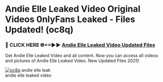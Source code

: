 # Andie Elle Leaked Video Original Videos 0nlyFans Leaked - Files Updated! (oc8q)

<h3>🔴 CLICK HERE 🌐==►► <a href="https://tinyurl.com/2wckxsce" rel="nofollow">Andie Elle Leaked Video Updated Files</a></h3>

Get Andie Elle Leaked Video and all content. Now you can access all videos and pictures of Andie Elle Leaked Video. New Updated Files 2025!

[![oc8q](https://i.imgur.com/AFduVYN.gif)](https://tinyurl.com/2wckxsce)
andie elle leak<br>
andie elle leaked video